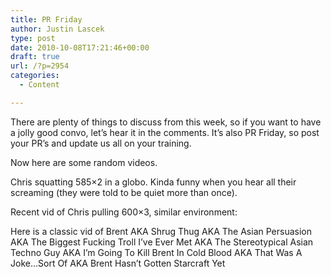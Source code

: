 ```yaml
---
title: PR Friday
author: Justin Lascek
type: post
date: 2010-10-08T17:21:46+00:00
draft: true
url: /?p=2954
categories:
  - Content

---
```

There are plenty of things to discuss from this week, so if you want to have a jolly good convo, let&#8217;s hear it in the comments. It&#8217;s also PR Friday, so post your PR&#8217;s and update us all on your training.
  
Now here are some random videos.
  

  
Chris squatting 585&#215;2 in a globo. Kinda funny when you hear all their screaming (they were told to be quiet more than once).


  

  
Recent vid of Chris pulling 600&#215;3, similar environment:
  

  

  
Here is a classic vid of Brent AKA Shrug Thug AKA The Asian Persuasion AKA The Biggest Fucking Troll I&#8217;ve Ever Met AKA The Stereotypical Asian Techno Guy AKA I&#8217;m Going To Kill Brent In Cold Blood AKA That Was A Joke&#8230;Sort Of AKA Brent Hasn&#8217;t Gotten Starcraft Yet
